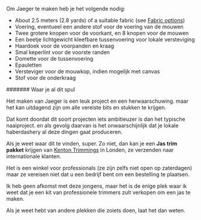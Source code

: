 Om Jaeger te maken heb je het volgende nodig:

- About 2.5 meters (2.8 yards) of a suitable fabric (see [Fabric options](#fabric-options))
- Voering, eventueel een andere stof voor de voering van de mouwen
- Twee grotere knopen voor de voorkant, en 8 knopen voor de mouwen
- Een beetje lichtgewicht kleefbare tussenvoering voor lokale versteviging
- Haardoek voor de voorpanden en kraag
- Smal keperlint voor de voorste randen
- Domette voor de tussenvoering
- Epauletten
- Versteviger voor de mouwkop, indien mogelijk met canvas
- Stof voor de onderkraag

<Note>

\####### Waar je al dit spul

Het maken van Jaeger is een leuk project en een herwaarschuwing. maar het kan uitdagend zijn om alle vereiste bits en stukken te krijgen.

Dat komt doordat dit soort projecten iets ambitieuzer is dan het typische naaiproject.
en als gevolg daarvan is het onwaarschijnlijk dat je lokale haberdashery al deze dingen gaat produceren.

Als je weet waar dit te vinden, super. Zo niet, dan kan je een **Jas trim pakket** krijgen van
[Kenton Trimmings](http://kentontrimmings.co.uk/shop/) in Londen, ze verzenden naar internationale klanten.

Het is een winkel voor professionals (ze zijn zelfs niet open op zaterdagen) maar ze vereisen niet dat u een bedrijf bent
om een bestelling te plaatsen.

Ik heb geen afkomst met deze jongens, maar het is de enige plek waar ik weet dat je een kit van
professionele trimmers zult verkopen om een jas te maken.

Als je weet hebt van andere plekken die zoiets doen, laat het dan weten.

</Note>
